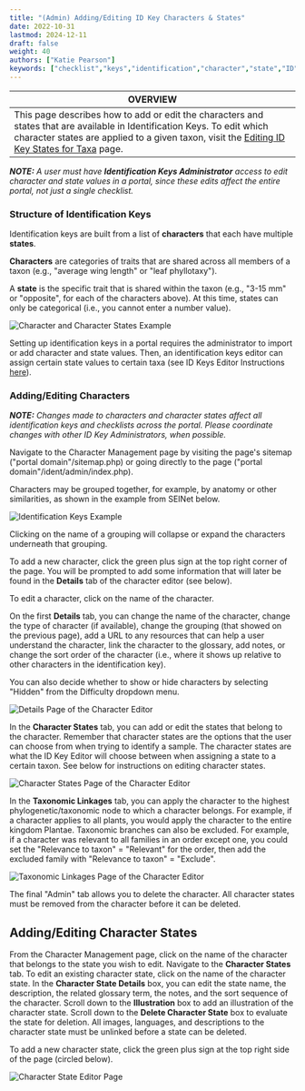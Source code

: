 ```yaml
---
title: "(Admin) Adding/Editing ID Key Characters & States"
date: 2022-10-31
lastmod: 2024-12-11
draft: false
weight: 40
authors: ["Katie Pearson"]
keywords: ["checklist","keys","identification","character","state","ID"]
---
```


|**OVERVIEW**|
| --- | 
|This page describes how to add or edit the characters and states that are available in Identification Keys. To edit which character states are applied to a given taxon, visit the [Editing ID Key States for Taxa](edit) page.|

***NOTE:*** *A user must have **Identification Keys Administrator** access to edit character and state values in a portal, since these edits affect the entire portal, not just a single checklist.*

### Structure of Identification Keys

Identification keys are built from a list of **characters** that each have multiple **states**.

**Characters** are categories of traits that are shared across all members of a taxon (e.g., "average wing length" or "leaf phyllotaxy").

A **state** is the specific trait that is shared within the taxon (e.g., "3-15 mm" or "opposite", for each of the characters above). At this time, states can only be categorical (i.e., you cannot enter a number value).

![Character and Character States Example](/img/charactervsstate.jpg)

Setting up identification keys in a portal requires the administrator to import or add character and state values. Then, an identification keys editor can assign certain state values to certain taxa (see ID Keys Editor Instructions [here](edit)).

### Adding/Editing Characters

***NOTE:*** *Changes made to characters and character states affect all identification keys and checklists across the portal. Please coordinate changes with other ID Key Administrators, when possible.*

Navigate to the Character Management page by visiting the page's sitemap ("portal domain"/sitemap.php) or going directly to the page ("portal domain"/ident/admin/index.php).

Characters may be grouped together, for example, by anatomy or other similarities, as shown in the example from SEINet below.

![Identification Keys Example](/img/characters.jpg)

Clicking on the name of a grouping will collapse or expand the characters underneath that grouping.

To add a new character, click the green plus sign at the top right corner of the page. You will be prompted to add some information that will later be found in the **Details** tab of the character editor (see below).

To edit a character, click on the name of the character.

On the first **Details** tab, you can change the name of the character, change the type of character (if available), change the grouping (that showed on the previous page), add a URL to any resources that can help a user understand the character, link the character to the glossary, add notes, or change the sort order of the character (i.e., where it shows up relative to other characters in the identification key).

You can also decide whether to show or hide characters by selecting "Hidden" from the Difficulty dropdown menu.

![Details Page of the Character Editor](/img/editcharacter1.JPG)

In the **Character States** tab, you can add or edit the states that belong to the character. Remember that character states are the options that the user can choose from when trying to identify a sample. The character states are what the ID Key Editor will choose between when assigning a state to a certain taxon. See below for instructions on editing character states.

![Character States Page of the Character Editor](/img/editcharacter2.JPG)

In the **Taxonomic Linkages** tab, you can apply the character to the highest phylogenetic/taxonomic node to which a character belongs. For example, if a character applies to all plants, you would apply the character to the entire kingdom Plantae. Taxonomic branches can also be excluded. For example, if a character was relevant to all families in an order except one, you could set the "Relevance to taxon" = "Relevant" for the order, then add the excluded family with "Relevance to taxon" = "Exclude".

![Taxonomic Linkages Page of the Character Editor](/img/editcharacter3.JPG)

The final "Admin" tab allows you to delete the character. All character states must be removed from the character before it can be deleted.

## Adding/Editing Character States

From the Character Management page, click on the name of the character that belongs to the state you wish to edit. Navigate to the **Character States** tab. To edit an existing character state, click on the name of the character state. In the **Character State Details** box, you can edit the state name, the description, the related glossary term, the notes, and the sort sequence of the character. Scroll down to the **Illustration** box to add an illustration of the character state. Scroll down to the **Delete Character State** box to evaluate the state for deletion. All images, languages, and descriptions to the character state must be unlinked before a state can be deleted.

To add a new character state, click the green plus sign at the top right side of the page (circled below).

![Character State Editor Page](/img/editcharacterstate.JPG)
